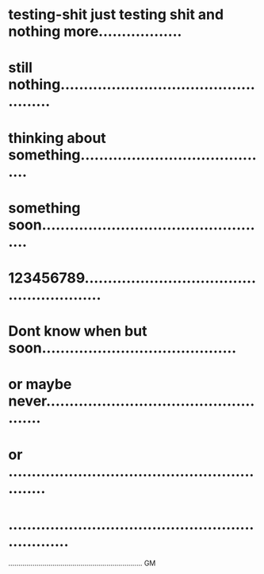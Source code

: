 # testing-shit just testing shit and  nothing more..................
# still nothing...................................................
# thinking about something..........................................
# something soon..................................................
# 123456789.........................................................
# Dont know when but soon..........................................
# or maybe never....................................................
# or .............................................................
# ..................................................................
...................................................................
GM
